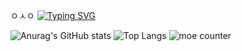 ㅇㅅㅇ
[![Typing SVG](https://readme-typing-svg.demolab.com?color=50BCDF&lines=ㅇㅅㅇ)](https://git.io/typing-svg)

![Anurag's GitHub stats](https://github-readme-stats.vercel.app/api?username=birowsi&show_icons=true&theme=radical) ![Top Langs](https://github-readme-stats.vercel.app/api/top-langs/?username=birowsi)
![moe counter](https://moe-counter.glitch.me/get/@birowsi)

